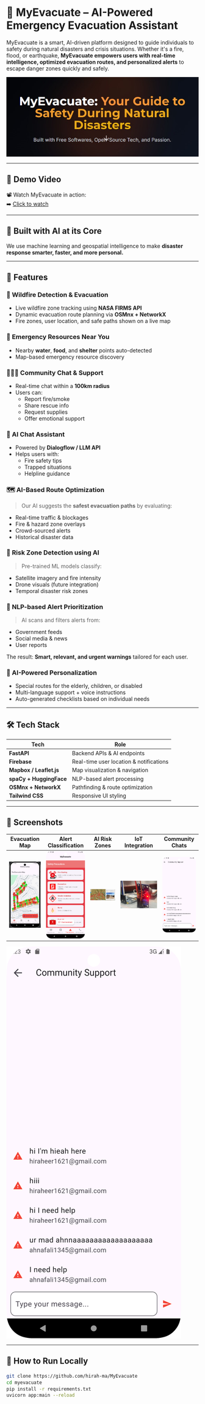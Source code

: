 # 🚨 MyEvacuate – AI-Powered Emergency Evacuation Assistant

MyEvacuate is a smart, AI-driven platform designed to guide individuals to safety during natural disasters and crisis situations. Whether it's a fire, flood, or earthquake, **MyEvacuate empowers users with real-time intelligence, optimized evacuation routes, and personalized alerts** to escape danger zones quickly and safely.

![MyEvacuate Banner](wildfire/assets/banner.jpg)

---

## 🎥 Demo Video  
📽️ Watch MyEvacuate in action:  
➡️ [Click to watch](wildfire/assets/demo.mp4)

---

## 🧠 Built with AI at its Core

We use machine learning and geospatial intelligence to make **disaster response smarter, faster, and more personal.**

---

## 🚀 Features

### 🧭 Wildfire Detection & Evacuation
- Live wildfire zone tracking using **NASA FIRMS API**
- Dynamic evacuation route planning via **OSMnx + NetworkX**
- Fire zones, user location, and safe paths shown on a live map

### 🧃 Emergency Resources Near You
- Nearby **water**, **food**, and **shelter** points auto-detected
- Map-based emergency resource discovery

### 🧑‍🤝‍🧑 Community Chat & Support
- Real-time chat within a **100km radius**
- Users can:
  - Report fire/smoke
  - Share rescue info
  - Request supplies
  - Offer emotional support

### 🧠 AI Chat Assistant
- Powered by **Dialogflow / LLM API**
- Helps users with:
  - Fire safety tips
  - Trapped situations
  - Helpline guidance

### 🗺️ AI-Based Route Optimization
> Our AI suggests the **safest evacuation paths** by evaluating:
- Real-time traffic & blockages
- Fire & hazard zone overlays
- Crowd-sourced alerts
- Historical disaster data

### 📍 Risk Zone Detection using AI
> Pre-trained ML models classify:
- Satellite imagery and fire intensity
- Drone visuals (future integration)
- Temporal disaster risk zones

### 📢 NLP-based Alert Prioritization
> AI scans and filters alerts from:
- Government feeds
- Social media & news
- User reports

The result: **Smart, relevant, and urgent warnings** tailored for each user.

### 👥 AI-Powered Personalization
- Special routes for the elderly, children, or disabled
- Multi-language support + voice instructions
- Auto-generated checklists based on individual needs

---

## 🛠️ Tech Stack

| Tech                 | Role                                 |
|----------------------|--------------------------------------|
| **FastAPI**          | Backend APIs & AI endpoints          |
| **Firebase**         | Real-time user location & notifications |
| **Mapbox / Leaflet.js** | Map visualization & navigation   |
| **spaCy + HuggingFace** | NLP-based alert processing        |
| **OSMnx + NetworkX** | Pathfinding & route optimization     |
| **Tailwind CSS**     | Responsive UI styling                |

---

## 📸 Screenshots

| Evacuation Map | Alert Classification | AI Risk Zones | IoT Integration | Community Chats |
|----------------|----------------------|----------------|-----------------|-----------------|
| ![map](wildfire/assets/map.jpg) | ![alerts](wildfire/assets/alerts.png) | ![heatmap](wildfire/assets/ai.jpg) | ![iot](wildfire/assets/iot.jpg) | ![chats](wildfire/assets/chats.png) |


![chats](wildfire/assets/chats.png)

---

## 🧪 How to Run Locally

```bash
git clone https://github.com/hirah-ma/MyEvacuate
cd myevacuate
pip install -r requirements.txt
uvicorn app:main --reload

